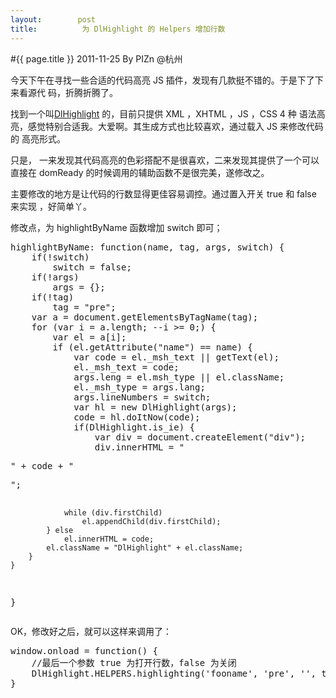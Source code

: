 ```yaml
---
layout:        post
title:          为 DlHighlight 的 Helpers 增加行数
---
```

#{{ page.title }}
2011-11-25 By PIZn @杭州

今天下午在寻找一些合适的代码高亮 JS 插件，发现有几款挺不错的。于是下了下来看源代
码，折腾折腾了。

找到一个叫<a href="http://mihai.bazon.net/projects/javascript-syntax-highlighting-engine"
title="DlHighlight" >DlHighlight</a> 的，目前只提供 XML ，XHTML ，JS ，CSS 4 种
语法高亮，感觉特别合适我。大爱啊。其生成方式也比较喜欢，通过载入 JS 来修改代码的
高亮形式。

只是， 一来发现其代码高亮的色彩搭配不是很喜欢，二来发现其提供了一个可以直接在
domReady 的时候调用的辅助函数不是很完美，遂修改之。

主要修改的地方是让代码的行数显得更佳容易调控。通过置入开关 true 和 false 来实现
，好简单丫。

修改点，为 highlightByName 函数增加 switch 即可；
<pre name="colorcode" class="js">
highlightByName: function(name, tag, args, switch) {
    if(!switch)
        switch = false;
    if(!args)
        args = {};
    if(!tag)
        tag = "pre";
    var a = document.getElementsByTagName(tag);
    for (var i = a.length; --i >= 0;) {
        var el = a[i];
        if (el.getAttribute("name") == name) {
            var code = el._msh_text || getText(el);
            el._msh_text = code;
            args.leng = el.msh_type || el.className;
            el._msh_type = args.lang;
            args.lineNumbers = switch;
            var hl = new DlHighlight(args);
            code = hl.doItNow(code);
            if(DlHighlight.is_ie) {
                var div = document.createElement("div");
                div.innerHTML = "<pre>" + code + "</pre>";
                while (div.firstChild)
                    el.appendChild(div.firstChild);
            } else
                el.innerHTML = code;
            el.className = "DlHighlight" + el.className;
        }
    }
}
</pre>

OK，修改好之后，就可以这样来调用了：
    
<pre name="colorcode" class="js">
window.onload = function() {
    //最后一个参数 true 为打开行数，false 为关闭
    DlHighlight.HELPERS.highlighting('fooname', 'pre', '', true);
}
</pre>
